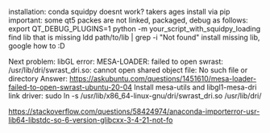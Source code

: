 installation:
conda squidpy doesnt work? takers ages
install via pip
important: some qt5 packes are not linked, packaged, debug as follows:
export QT_DEBUG_PLUGINS=1
python -m your_script_with_squidpy_loading
find lib that is missing 
ldd path/to/lib | grep -i "Not found"
install missing lib, google how to :D


Next problem: libGL error: 
MESA-LOADER: failed to open swrast: /usr/lib/dri/swrast_dri.so: cannot open shared object file: No such file or directory
Answer: https://askubuntu.com/questions/1451610/mesa-loader-failed-to-open-swrast-ubuntu-20-04
Install mesa-utils and libgl1-mesa-dri
link driver: sudo ln -s /usr/lib/x86_64-linux-gnu/dri/swrast_dri.so /usr/lib/dri/

https://stackoverflow.com/questions/58424974/anaconda-importerror-usr-lib64-libstdc-so-6-version-glibcxx-3-4-21-not-fo
